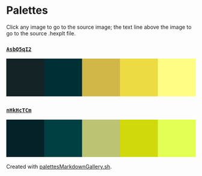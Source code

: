# Palettes

Click any image to go to the source image; the text line above the image to go to the source .hexplt file.

### [`AsbQ5qI2`](AsbQ5qI2.hexplt)

[ ![AsbQ5qI2.png](AsbQ5qI2.png) ](AsbQ5qI2.png)

### [`nHkHcTCm`](nHkHcTCm.hexplt)

[ ![nHkHcTCm.png](nHkHcTCm.png) ](nHkHcTCm.png)

Created with [palettesMarkdownGallery.sh](https://github.com/earthbound19/_ebDev/blob/master/scripts/palettesMarkdownGallery.sh).